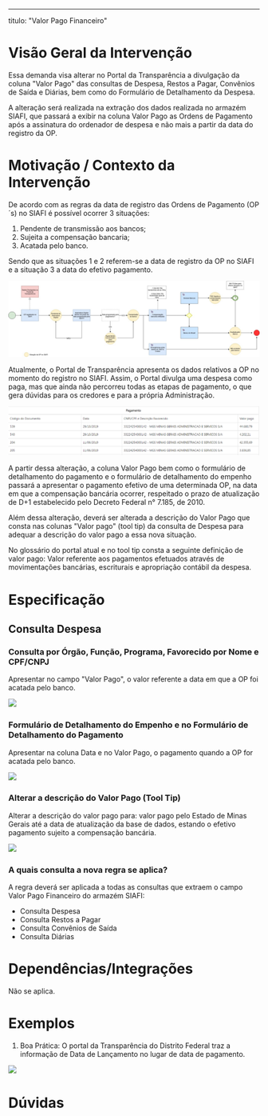 ---
titulo: "Valor Pago Financeiro"


# Visão Geral da Intervenção

Essa demanda visa alterar no Portal da Transparência a divulgação da coluna "Valor Pago" das consultas de Despesa, Restos a Pagar, Convênios de Saída e Diárias, bem como do Formulário de Detalhamento da Despesa.

A alteração será realizada na extração dos dados realizada no armazém SIAFI, que passará a exibir na coluna Valor Pago as Ordens de Pagamento após a assinatura do ordenador de despesa e não mais a partir da data do registro da OP.


# Motivação / Contexto da Intervenção

De acordo com as regras da data de registro das Ordens de Pagamento (OP´s) no SIAFI é possível ocorrer 3 situações:

1. Pendente de transmissão aos bancos;
2. Sujeita a compensação bancaria;
3. Acatada pelo banco.

Sendo que as situações 1 e 2 referem-se a data de registro da OP no SIAFI e a situação 3 a data do efetivo pagamento.

![](static/fluxograma.jpg)

Atualmente, o Portal de Transparência apresenta os dados relativos a OP no momento do registro no SIAFI. Assim, o Portal divulga uma despesa como paga, mas que ainda não percorreu todas as etapas de pagamento, o que gera dúvidas para os credores e para a própria Administração.

![](static/data_pagamento.jpg)

A partir dessa alteração, a coluna Valor Pago bem como o formulário de detalhamento do pagamento e o formulário de detalhamento do empenho passará a apresentar o pagamento efetivo de uma determinada OP, na data em que a compensação bancária ocorrer, respeitado o prazo de atualização de D+1 estabelecido pelo Decreto Federal n° 7.185, de 2010.

Além dessa alteração, deverá ser alterada a descrição do Valor Pago que consta nas colunas "Valor pago" (tool tip) da consulta de Despesa para adequar a descrição do valor pago a essa nova situação.

No glossário do portal atual e no tool tip consta a seguinte definição de valor pago: Valor referente aos pagamentos efetuados através de movimentações bancárias, escriturais e apropriação contábil da despesa.


# Especificação

## Consulta Despesa

### Consulta por Órgão, Função, Programa, Favorecido por Nome e CPF/CNPJ

Apresentar no campo "Valor Pago", o valor referente a data em que a OP foi acatada pelo banco.

![](static/valor_pago)


### Formulário de Detalhamento do Empenho e no Formulário de Detalhamento do Pagamento

Apresentar na coluna Data e no Valor Pago, o pagamento quando a OP for acatada pelo banco.

![](static/formulario_detalhamento_empenho)


### Alterar a descrição do Valor Pago (Tool Tip)

Alterar a descrição do valor pago para: valor pago pelo Estado de Minas Gerais até a data de atualização da base de dados, estando o efetivo pagamento sujeito a compensação bancária.

![](descricao_valor_pago)


### A quais consulta a nova regra se aplica?
A regra deverá ser aplicada a todas as consultas que extraem o campo Valor Pago Financeiro do armazém SIAFI:
* Consulta Despesa
* Consulta Restos a Pagar
* Consulta Convênios de Saída
* Consulta Diárias


# Dependências/Integrações

Não se aplica.


# Exemplos

1. Boa Prática:
O portal da Transparência do Distrito Federal traz a informação de Data de Lançamento no lugar de data de pagamento.

![](static/distritofederal)


# Dúvidas
